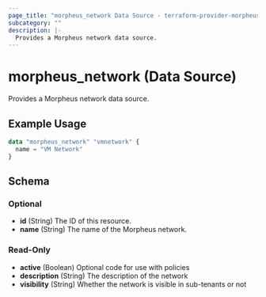 ```yaml
---
page_title: "morpheus_network Data Source - terraform-provider-morpheus"
subcategory: ""
description: |-
  Provides a Morpheus network data source.
---
```


# morpheus_network (Data Source)

Provides a Morpheus network data source.

## Example Usage

```terraform
data "morpheus_network" "vmnetwork" {
  name = "VM Network"
}
```

<!-- schema generated by tfplugindocs -->
## Schema

### Optional

- **id** (String) The ID of this resource.
- **name** (String) The name of the Morpheus network.

### Read-Only

- **active** (Boolean) Optional code for use with policies
- **description** (String) The description of the network
- **visibility** (String) Whether the network is visible in sub-tenants or not